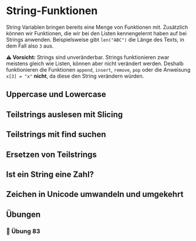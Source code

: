 # String-Funktionen

String Variablen bringen bereits eine Menge von
Funktionen mit.
Zusätzlich können wir Funktionen, die wir bei den Listen kennengelernt haben
auf bei Strings anwenden. Beispielsweise gibt `len("ABC")` die Länge des Texts,
in dem Fall also `3` aus.

**⚠️ Vorsicht:** Strings sind unveränderbar.
Strings funktionieren zwar meistens gleich wie Listen,
können aber nicht verändert werden.
Deshalb funktionieren die Funktionen `append`, `insert`, `remove`, `pop` 
oder die Anweisung `x[3] = "x"` **nicht**,
da diese den String verändern würden.

## Uppercase und Lowercase


## Teilstrings auslesen mit Slicing


## Teilstrings mit find suchen


## Ersetzen von Teilstrings


## Ist ein String eine Zahl?

## Zeichen in Unicode umwandeln und umgekehrt


## Übungen

### 📝 Übung 83




